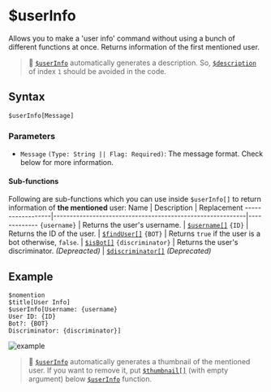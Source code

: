 # $userInfo
Allows you to make a 'user info' command without using a bunch of different functions at once. Returns information of the first mentioned user.

> 📌 [`$userInfo`](./userInfo.md) automatically generates a description. So, [`$description`](./description.md) of index `1` should be avoided in the code.

## Syntax
```
$userInfo[Message]
```

### Parameters
- `Message` `(Type: String || Flag: Required)`: The message format. Check below for more information.

#### Sub-functions
Following are sub-functions which you can use inside `$userInfo[]` to return information of **the mentioned** user:
Name              | Description                                               | Replacement
------------------|-----------------------------------------------------------|-------------
`{username}`      | Returns the user's username.                              | [`$username[]`](./usernameComplex.md)
`{ID}`            | Returns the ID of the user.                               | [`$findUser[]`](./findUser.md)
`{BOT}`           | Returns `true` if the user is a bot otherwise, `false`.   | [`$isBot[]`](./isBot.md)
`{discriminator}` | Returns the user's discriminator. *(Depreacted)*          | [`$discriminator[]`](./discriminator.md) *(Deprecated)*

## Example
```
$nomention
$title[User Info]
$userInfo[Username: {username}
User ID: {ID}
Bot?: {BOT}
Discriminator: {discriminator}]
```
![example](https://user-images.githubusercontent.com/69215413/122833288-b6597c80-d2ba-11eb-88b8-9d1d5368b4f5.png)

> 📌 [`$userInfo`](./userInfo.md) automatically generates a thumbnail of the mentioned user. If you want to remove it, put [`$thumbnail[]`](./thumbnail.md) (with empty argument) below [`$userInfo`](./userInfo.md) function.

